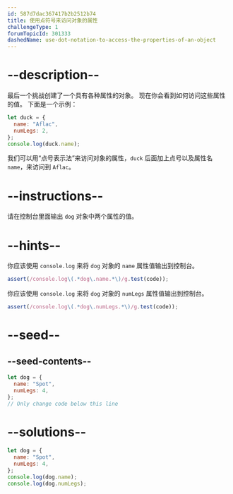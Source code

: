 ```yaml
---
id: 587d7dac367417b2b2512b74
title: 使用点符号来访问对象的属性
challengeType: 1
forumTopicId: 301333
dashedName: use-dot-notation-to-access-the-properties-of-an-object
---
```


# --description--

最后一个挑战创建了一个具有各种属性的对象。 现在你会看到如何访问这些属性的值。 下面是一个示例：

```js
let duck = {
  name: "Aflac",
  numLegs: 2,
};
console.log(duck.name);
```

我们可以用“点号表示法”来访问对象的属性，`duck` 后面加上点号以及属性名 `name`，来访问到 `Aflac`。

# --instructions--

请在控制台里面输出 `dog` 对象中两个属性的值。

# --hints--

你应该使用 `console.log` 来将 `dog` 对象的 `name` 属性值输出到控制台。

```js
assert(/console.log\(.*dog\.name.*\)/g.test(code));
```

你应该使用 `console.log` 来将 `dog` 对象的 `numLegs` 属性值输出到控制台。

```js
assert(/console.log\(.*dog\.numLegs.*\)/g.test(code));
```

# --seed--

## --seed-contents--

```js
let dog = {
  name: "Spot",
  numLegs: 4,
};
// Only change code below this line
```

# --solutions--

```js
let dog = {
  name: "Spot",
  numLegs: 4,
};
console.log(dog.name);
console.log(dog.numLegs);
```
